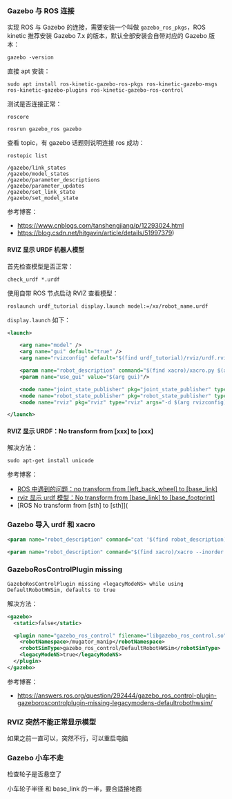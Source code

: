 ### Gazebo 与 ROS 连接

实现 ROS 与 Gazebo 的连接，需要安装一个叫做 `gazebo_ros_pkgs`，ROS kinetic 推荐安装 Gazebo 7.x 的版本，默认全部安装会自带对应的 Gazebo 版本：

```shell
gazebo -version
```

直接 apt 安装：

```shell
sudo apt install ros-kinetic-gazebo-ros-pkgs ros-kinetic-gazebo-msgs ros-kinetic-gazebo-plugins ros-kinetic-gazebo-ros-control
```

测试是否连接正常：

```shell
roscore
```

```shell
rosrun gazebo_ros gazebo
```

查看 topic，有 gazebo 话题则说明连接 ros 成功：

```shell
rostopic list

/gazebo/link_states
/gazebo/model_states
/gazebo/parameter_descriptions
/gazebo/parameter_updates
/gazebo/set_link_state
/gazebo/set_model_state
```

参考博客：

- https://www.cnblogs.com/tanshengjiang/p/12293024.html
- https://blog.csdn.net/hitgavin/article/details/51997379)

#### RVIZ 显示 URDF 机器人模型

首先检查模型是否正常：

```shell
check_urdf *.urdf
```

使用自带 ROS 节点启动 RVIZ 查看模型：

```shell
roslaunch urdf_tutorial display.launch model:=/xx/robot_name.urdf
```

`display.launch` 如下：

```xml
<launch>

    <arg name="model" />
    <arg name="gui" default="true" />
    <arg name="rvizconfig" default="$(find urdf_tutorial)/rviz/urdf.rviz" />

    <param name="robot_description" command="$(find xacro)/xacro.py $(arg model)" />
    <param name="use_gui" value="$(arg gui)"/>

    <node name="joint_state_publisher" pkg="joint_state_publisher" type="joint_state_publisher" />
    <node name="robot_state_publisher" pkg="robot_state_publisher" type="state_publisher" />
    <node name="rviz" pkg="rviz" type="rviz" args="-d $(arg rvizconfig)" required="true" />

</launch>
```

#### RVIZ 显示 URDF：No transform from [xxx] to [xxx]

解决方法：

```shell
sudo apt-get install unicode
```

参考博客：

- [ROS 中遇到的问题：no transform from [left_back_wheel] to [base_link]](https://blog.csdn.net/heres_/article/details/52461596)
- [rviz 显示 urdf 模型：No transform from [base_link] to [base_footprint]](https://blog.csdn.net/maizousidemao/article/details/87621383?utm_medium=distribute.pc_relevant.none-task-blog-BlogCommendFromMachineLearnPai2-1.channel_param&depth_1-utm_source=distribute.pc_relevant.none-task-blog-BlogCommendFromMachineLearnPai2-1.channel_param)
- [ROS No transform from [sth] to [sth]](

### Gazebo 导入 urdf 和 xacro

```xml
<param name="robot_description" command="cat '$(find robot_description)/urdf/robot.urdf'" />
```

```xml
<param name="robot_description" command="$(find xacro)/xacro --inorder '$(find agilex_description)/urdf/xacro/gazebo/mbot_with_laser_gazebo.xacro'" /> 
```

### GazeboRosControlPlugin missing

```shell
GazeboRosControlPlugin missing <legacyModeNS> while using DefaultRobotHWSim, defaults to true
```

解决方法：

```xml
<gazebo>
  <static>false</static>

  <plugin name="gazebo_ros_control" filename="libgazebo_ros_control.so">
    <robotNamespace>/mugator_manip</robotNamespace>
    <robotSimType>gazebo_ros_control/DefaultRobotHWSim</robotSimType>
    <legacyModeNS>true</legacyModeNS>
  </plugin>
</gazebo>
```

参考博客：

- https://answers.ros.org/question/292444/gazebo_ros_control-plugin-gazeboroscontrolplugin-missing-legacymodens-defaultrobothwsim/

### RVIZ 突然不能正常显示模型

如果之前一直可以，突然不行，可以重启电脑

### Gazebo 小车不走

检查轮子是否悬空了

小车轮子半径 和 base_link 的一半，要合适接地面 